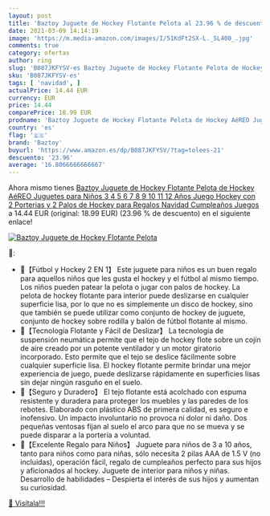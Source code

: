 ```yaml
---
layout: post
title: 'Baztoy Juguete de Hockey Flotante Pelota al 23.96 % de descuento'
date: 2021-03-09 14:14:19
image: 'https://m.media-amazon.com/images/I/51KdFt2SX-L._SL400_.jpg'
comments: true
category: ofertas
author: ring
slug: 'B087JKFYSV-es Baztoy Juguete de Hockey Flotante Pelota de Hockey AéREO...'
sku: 'B087JKFYSV-es'
tags: [ 'navidad', ]
actualPrice: 14.44 EUR
currency: EUR
price: 14.44
comparePrice: 18.99 EUR
prodname: 'Baztoy Juguete de Hockey Flotante Pelota de Hockey AéREO Juguetes para Niños 3 4 5 6 7 8 9 10 11 12 Años  Juego Hockey con 2 Porterias y 2 Palos de Hockey  para Regalos Navidad Cumpleaños Juegos'
country: 'es'
flag: '🇪🇸'
brand: 'Baztoy'
buyurl: 'https://www.amazon.es/dp/B087JKFYSV/?tag=tolees-21'
descuento: '23.96'
average: '16.8066666666667'
---
```


Ahora mismo tienes [Baztoy Juguete de Hockey Flotante Pelota de Hockey AéREO Juguetes para Niños 3 4 5 6 7 8 9 10 11 12 Años  Juego Hockey con 2 Porterias y 2 Palos de Hockey  para Regalos Navidad Cumpleaños Juegos](https://www.amazon.es/dp/B087JKFYSV/?tag=tolees-21) a 14.44 EUR (original: 18.99 EUR) (23.96 %  de descuento) en el siguiente enlace!

[![Baztoy Juguete de Hockey Flotante Pelota](https://m.media-amazon.com/images/I/51KdFt2SX-L._SL400_.jpg)](https://www.amazon.es/dp/B087JKFYSV/?tag=tolees-21)

🔎:

- 🎁【Fútbol y Hockey 2 EN 1】 Este juguete para niños es un buen regalo para aquellos niños que les gusta el hockey y el fútbol al mismo tiempo. Los niños pueden patear la pelota o jugar con palos de hockey. La pelota de hockey flotante para interior puede deslizarse en cualquier superficie lisa, por lo que no es simplemente un disco de hockey, sino que también se puede utilizar como conjunto de hockey de juguete, conjunto de hockey sobre rodilla y balón de fútbol flotante al mismo.
- 🎁【Tecnología Flotante y Fácil de Deslizar】 La tecnología de suspensión neumática permite que el tejo de hockey flote sobre un cojín de aire creado por un potente ventilador y un motor giratorio incorporado. Esto permite que el tejo se deslice fácilmente sobre cualquier superficie lisa. El hockey flotante permite brindar una mejor experiencia de juego, puede deslizarse rápidamente en superficies lisas sin dejar ningún rasguño en el suelo.
- 🎁【Seguro y Duradero】 El tejo flotante está acolchado con espuma resistente y duradera para proteger los muebles y las paredes de los rebotes. Elaborado con plástico ABS de primera calidad, es seguro e inofensivo. Un impacto involuntario no provoca ni dolor ni daño. Dos pequeñas ventosas fijan al suelo el arco para que no se mueva y se puede disparar a la portería a voluntad.
- 🎁【Excelente Regalo para Niños】 Juguete para niños de 3 a 10 años, tanto para niños como para niñas, sólo necesita 2 pilas AAA de 1.5 V (no incluidas), operación fácil, regalo de cumpleaños perfecto para sus hijos y aficionados al hockey. Juguete de interior para niños y niñas. Desarrollo de habilidades – Despierta el interés de sus hijos y aumentan su curiosidad.

[🛒 Visítala!!!](https://www.amazon.es/dp/B087JKFYSV/?tag=tolees-21)
